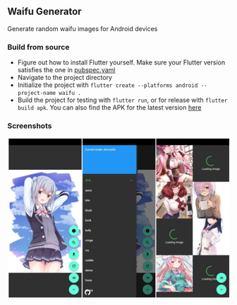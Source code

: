 ## Waifu Generator
Generate random waifu images for Android devices

### Build from source
- Figure out how to install Flutter yourself. Make sure your Flutter version satisfies the one in [pubspec.yaml](pubspec.yaml)
- Navigate to the project directory
- Initialize the project with `flutter create --platforms android --project-name waifu .`
- Build the project for testing with `flutter run`, or for release with `flutter build apk`. You can also find the APK for the latest version [here](https://github.com/Serious-senpai/waifu/releases/latest)

### Screenshots
![Screenshots](assets/screenshots/screenshots.png)
